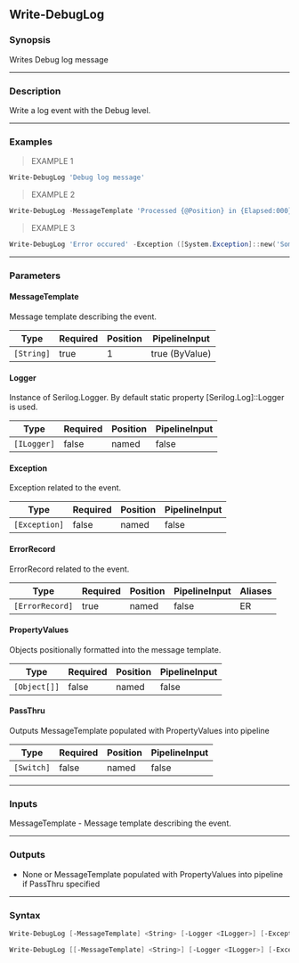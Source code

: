 Write-DebugLog
--------------

### Synopsis
Writes Debug log message

---

### Description

Write a log event with the Debug level.

---

### Examples
> EXAMPLE 1

```PowerShell
Write-DebugLog 'Debug log message'
```
> EXAMPLE 2

```PowerShell
Write-DebugLog -MessageTemplate 'Processed {@Position} in {Elapsed:000} ms.' -PropertyValues $position, $elapsedMs
```
> EXAMPLE 3

```PowerShell
Write-DebugLog 'Error occured' -Exception ([System.Exception]::new('Some exception'))
```

---

### Parameters
#### **MessageTemplate**
Message template describing the event.

|Type      |Required|Position|PipelineInput |
|----------|--------|--------|--------------|
|`[String]`|true    |1       |true (ByValue)|

#### **Logger**
Instance of Serilog.Logger. By default static property [Serilog.Log]::Logger is used.

|Type       |Required|Position|PipelineInput|
|-----------|--------|--------|-------------|
|`[ILogger]`|false   |named   |false        |

#### **Exception**
Exception related to the event.

|Type         |Required|Position|PipelineInput|
|-------------|--------|--------|-------------|
|`[Exception]`|false   |named   |false        |

#### **ErrorRecord**
ErrorRecord related to the event.

|Type           |Required|Position|PipelineInput|Aliases|
|---------------|--------|--------|-------------|-------|
|`[ErrorRecord]`|true    |named   |false        |ER     |

#### **PropertyValues**
Objects positionally formatted into the message template.

|Type        |Required|Position|PipelineInput|
|------------|--------|--------|-------------|
|`[Object[]]`|false   |named   |false        |

#### **PassThru**
Outputs MessageTemplate populated with PropertyValues into pipeline

|Type      |Required|Position|PipelineInput|
|----------|--------|--------|-------------|
|`[Switch]`|false   |named   |false        |

---

### Inputs
MessageTemplate - Message template describing the event.

---

### Outputs
* None or MessageTemplate populated with PropertyValues into pipeline if PassThru specified

---

### Syntax
```PowerShell
Write-DebugLog [-MessageTemplate] <String> [-Logger <ILogger>] [-Exception <Exception>] [-PropertyValues <Object[]>] [-PassThru] [<CommonParameters>]
```
```PowerShell
Write-DebugLog [[-MessageTemplate] <String>] [-Logger <ILogger>] [-Exception <Exception>] -ErrorRecord <ErrorRecord> [-PropertyValues <Object[]>] [-PassThru] [<CommonParameters>]
```
